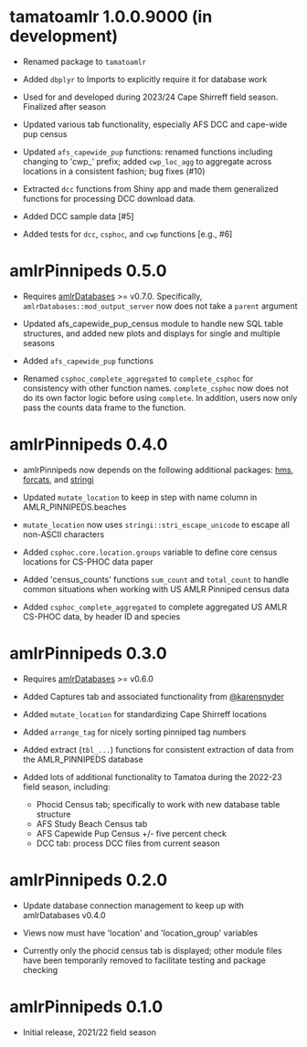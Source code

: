 # tamatoamlr 1.0.0.9000 (in development)

* Renamed package to `tamatoamlr`

* Added `dbplyr` to Imports to explicitly require it for database work

* Used for and developed during 2023/24 Cape Shirreff field season. Finalized after season

* Updated various tab functionality, especially AFS DCC and cape-wide pup census

* Updated `afs_capewide_pup` functions: renamed functions including changing to 'cwp_' prefix; added `cwp_loc_agg` to aggregate across locations in a consistent fashion; bug fixes (#10)

* Extracted `dcc` functions from Shiny app and made them generalized functions for processing DCC download data. 

* Added DCC sample data [#5]

* Added tests for `dcc`, `csphoc`, and `cwp` functions [e.g., #6]


# amlrPinnipeds 0.5.0

* Requires [amlrDatabases](https://github.com/us-amlr/amlrDatabases) >= v0.7.0. Specifically, `amlrDatabases::mod_output_server` now does not take a `parent` argument

* Updated afs_capewide_pup_census module to handle new SQL table structures, and added new plots and displays for single and multiple seasons

* Added `afs_capewide_pup` functions

* Renamed `csphoc_complete_aggregated` to `complete_csphoc` for consistency with other function names. `complete_csphoc` now does not do its own factor logic before using `complete`. In addition, users now only pass the counts data frame to the function.


# amlrPinnipeds 0.4.0

* amlrPinnipeds now depends on the following additional packages: [hms](https://github.com/tidyverse/hms), [forcats](https://github.com/tidyverse/forcats), and [stringi](https://github.com/gagolews/stringi)

* Updated `mutate_location` to keep in step with name column in AMLR_PINNIPEDS.beaches

* `mutate_location` now uses `stringi::stri_escape_unicode` to escape all non-ASCII characters

* Added `csphoc.core.location.groups` variable to define core census locations for CS-PHOC data paper

* Added 'census_counts' functions `sum_count` and `total_count` to handle common situations when working with US AMLR Pinniped census data

* Added `csphoc_complete_aggregated` to complete aggregated US AMLR CS-PHOC data, by header ID and species


# amlrPinnipeds 0.3.0

* Requires [amlrDatabases](https://github.com/us-amlr/amlrDatabases) >= v0.6.0

* Added Captures tab and associated functionality from [@karensnyder](https://github.com/karensnyder)

* Added `mutate_location` for standardizing Cape Shirreff locations 

* Added `arrange_tag` for nicely sorting pinniped tag numbers

* Added extract (`tbl_...`) functions for consistent extraction of data from the AMLR_PINNIPEDS database

* Added lots of additional functionality to Tamatoa during the 2022-23 field season, including: 

  - Phocid Census tab; specifically to work with new database table structure
  - AFS Study Beach Census tab
  - AFS Capewide Pup Census +/- five percent check
  - DCC tab: process DCC files from current season


# amlrPinnipeds 0.2.0

* Update database connection management to keep up with amlrDatabases v0.4.0

* Views now must have 'location' and 'location_group' variables

* Currently only the phocid census tab is displayed; other module files have been temporarily removed to facilitate testing and package checking


# amlrPinnipeds 0.1.0

* Initial release, 2021/22 field season

